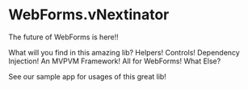 # WebForms.vNextinator
The future of WebForms is here!!

What will you find in this amazing lib? Helpers! Controls! Dependency Injection! An MVPVM Framework! All for WebForms! What Else?

See our sample app for usages of this great lib!
